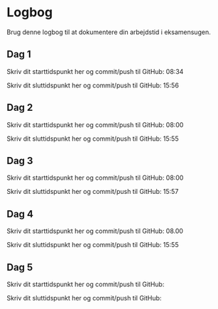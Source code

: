 # Logbog
Brug denne logbog til at dokumentere din arbejdstid i eksamensugen.

## Dag 1
Skriv dit starttidspunkt her og commit/push til GitHub: 
08:34

Skriv dit sluttidspunkt her og commit/push til GitHub: 
15:56

## Dag 2
Skriv dit starttidspunkt her og commit/push til GitHub: 
08:00

Skriv dit sluttidspunkt her og commit/push til GitHub: 
15:55

## Dag 3
Skriv dit starttidspunkt her og commit/push til GitHub: 
08:00

Skriv dit sluttidspunkt her og commit/push til GitHub: 
15:57

## Dag 4
Skriv dit starttidspunkt her og commit/push til GitHub:
08.00

Skriv dit sluttidspunkt her og commit/push til GitHub: 
15:55

## Dag 5
Skriv dit starttidspunkt her og commit/push til GitHub: 

Skriv dit sluttidspunkt her og commit/push til GitHub: 

